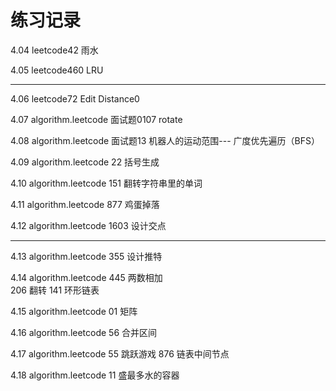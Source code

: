# 练习记录
4.04  leetcode42 雨水

4.05  leetcode460 LRU

-------------------------

4.06  leetcode72 Edit Distance0

4.07  algorithm.leetcode 面试题0107 rotate 

4.08  algorithm.leetcode 面试题13 机器人的运动范围---  广度优先遍历（BFS）

4.09  algorithm.leetcode 22 括号生成

4.10  algorithm.leetcode 151 翻转字符串里的单词

4.11  algorithm.leetcode 877 鸡蛋掉落

4.12  algorithm.leetcode 1603 设计交点

-----------------------------------------------------------
            
4.13  algorithm.leetcode 355 设计推特

4.14  algorithm.leetcode 445 两数相加  
      206 翻转  141 环形链表
      
4.15  algorithm.leetcode 01 矩阵  


4.16  algorithm.leetcode 56 合并区间

4.17  algorithm.leetcode 55 跳跃游戏
      876 链表中间节点    
        
4.18  algorithm.leetcode 11 盛最多水的容器

